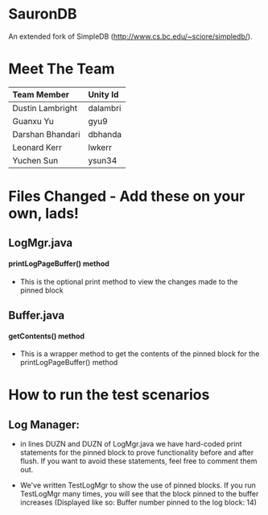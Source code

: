 # SauronDB
An extended fork of SimpleDB (http://www.cs.bc.edu/~sciore/simpledb/).  

# Meet The Team

| Team Member   | Unity Id      |
| :------------- | :------------- |
| Dustin Lambright  | dalambri  |
| Guanxu Yu  | gyu9  |
| Darshan Bhandari | dbhanda |
| Leonard Kerr | lwkerr |
| Yuchen Sun | ysun34 |

# Files Changed - Add these on your own, lads!

## LogMgr.java
#### printLogPageBuffer() method
* This is the optional print method to view the changes made to the pinned block

## Buffer.java
#### getContents() method
* This is a wrapper method to get the contents of the pinned block for the printLogPageBuffer() method



# How to run the test scenarios

## Log Manager:
* in lines DUZN and DUZN of LogMgr.java we have hard-coded print statements for the pinned block to prove functionality before and after flush.  If you want to avoid these statements, feel free to comment them out.

* We've written TestLogMgr to show the use of pinned blocks.  If you run TestLogMgr many times, you will see that the block pinned to the buffer increases (Displayed like so: Buffer number pinned to the log block: 14)
